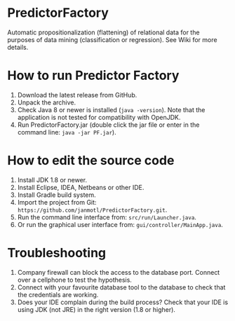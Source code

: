 PredictorFactory
================
Automatic propositionalization (flattening) of relational data for the purposes of data mining (classification or regression).
See Wiki for more details.

How to run Predictor Factory
============================
1. Download the latest release from GitHub.
2. Unpack the archive.
3. Check Java 8 or newer is installed (```java -version```). Note that the application is not tested for compatibility with OpenJDK.
4. Run PredictorFactory.jar (double click the jar file or enter in the command line: ```java -jar PF.jar```).

How to edit the source code
===========================
1.	Install JDK 1.8 or newer.
2.	Install Eclipse, IDEA, Netbeans or other IDE.
3.  Install Gradle build system.
4.	Import the project from Git: ```https://github.com/janmotl/PredictorFactory.git```.
5.	Run the command line interface from: ```src/run/Launcher.java```.
6.  Or run the graphical user interface from: ```gui/controller/MainApp.java```.

Troubleshooting
===============
1. Company firewall can block the access to the database port. Connect over a cellphone to test the hypothesis.
2. Connect with your favourite database tool to the database to check that the credentials are working.
3. Does your IDE complain during the build process? Check that your IDE is using JDK (not JRE) in the right version (1.8 or higher).
